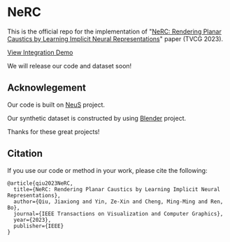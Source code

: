 # NeRC
This is the official repo for the implementation of "[NeRC: Rendering Planar Caustics by Learning Implicit Neural Representations](https://ieeexplore.ieee.org/document/10077440)" paper (TVCG 2023).

[View Integration Demo](https://drive.google.com/file/d/1B75y9nLnYgnCDbXHIw9cDqsGaO-b5wua/view?usp=sharing)

We will release our code and dataset soon!


## Acknowlegement
Our code is built on [NeuS](https://github.com/Totoro97/NeuS) project. 

Our synthetic dataset is constructed by using [Blender](https://www.blender.org/) project. 

Thanks for these great projects!

## Citation 
If you use our code or method in your work, please cite the following:
```
@article{qiu2023NeRC,
  title={NeRC: Rendering Planar Caustics by Learning Implicit Neural Representations},
  author={Qiu, Jiaxiong and Yin, Ze-Xin and Cheng, Ming-Ming and Ren, Bo},
  journal={IEEE Transactions on Visualization and Computer Graphics},
  year={2023},
  publisher={IEEE}
}
```
